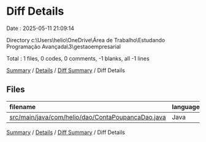 # Diff Details

Date : 2025-05-11 21:09:14

Directory c:\\Users\\helio\\OneDrive\\Área de Trabalho\\Estudando Programação Avançada\\3\\gestaoempresarial

Total : 1 files,  0 codes, 0 comments, -1 blanks, all -1 lines

[Summary](results.md) / [Details](details.md) / [Diff Summary](diff.md) / Diff Details

## Files
| filename | language | code | comment | blank | total |
| :--- | :--- | ---: | ---: | ---: | ---: |
| [src/main/java/com/helio/dao/ContaPoupancaDao.java](/src/main/java/com/helio/dao/ContaPoupancaDao.java) | Java | 0 | 0 | -1 | -1 |

[Summary](results.md) / [Details](details.md) / [Diff Summary](diff.md) / Diff Details
